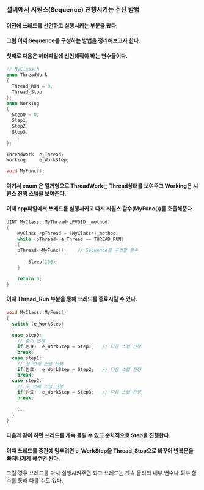 ### 설비에서 시퀀스(Sequence) 진행시키는 주된 방법

#### 이전에 쓰레드를 선언하고 실행시키는 부분을 봤다.
#### 그럼 이제 Sequence를 구성하는 방법을 정리해보고자 한다.
#### 첫째로 다음은 헤더파일에 선언해줘야 하는 변수들이다.

```cpp
// MyClass.h
enum ThreadWork
{
  Thread_RUN = 0,
  Thread_Stop
};
enum Working
{
  Step0 = 0,
  Step1,
  Step2,
  Step3,
  ...
};

ThreadWork  e_Thread;
Working     e_WorkStep;

void MyFunc();
```

#### 여기서 enum 은 열거형으로 ThreadWork는 Thread상태를 보여주고 Working은 시퀀스 진행 스텝을 보여준다.

#### 이제 cpp파일에서 쓰레드를 실행시키고 다시 시퀀스 함수(MyFunc())를 호출해준다.

```cpp
UINT MyClass::MyThread(LPVOID _mothod)
{
	MyClass *pThread = (MyClass*)_mothod;
	while (pThread->e_Thread == THREAD_RUN)
	{
    pThread->MyFunc();    // Sequence를 구성할 함수
  
		Sleep(100);
	}

	return 0;
}
```

#### 이때 Thread_Run 부분을 통해 쓰레드를 종료시킬 수 있다.

```cpp
void MyClass::MyFunc()
{
  switch (e_WorkStep)
  {
  case step0:
    // 준비 단계
    if(완료)  e_WorkStep = Step1;   // 다음 스탭 진행
    break;
  case step1:
    // 첫 번째 스탭 진행
    if(완료)  e_WorkStep = Step2;   // 다음 스탭 진행
    break;
  case step2:
    // 두 번째 스탭 진행
    if(완료)  e_WorkStep = Step3;   // 다음 스탭 진행
    break;
    
    ...
  }
}
```

#### 다음과 같이 하면 쓰레드를 계속 돌릴 수 있고 순차적으로 Step을 진행한다.
#### 이때 쓰레드를 중간에 멈추려면 e_WorkStep을 Thread_Stop으로 바꾸어 반복문을 빠져나가게 해주면 된다.
그럴 경우 쓰레드를 다시 실행시켜주면 되고 쓰레드는 계속 돌리되 내부 변수나 외부 함수를 통해 다룰 수도 있다.

